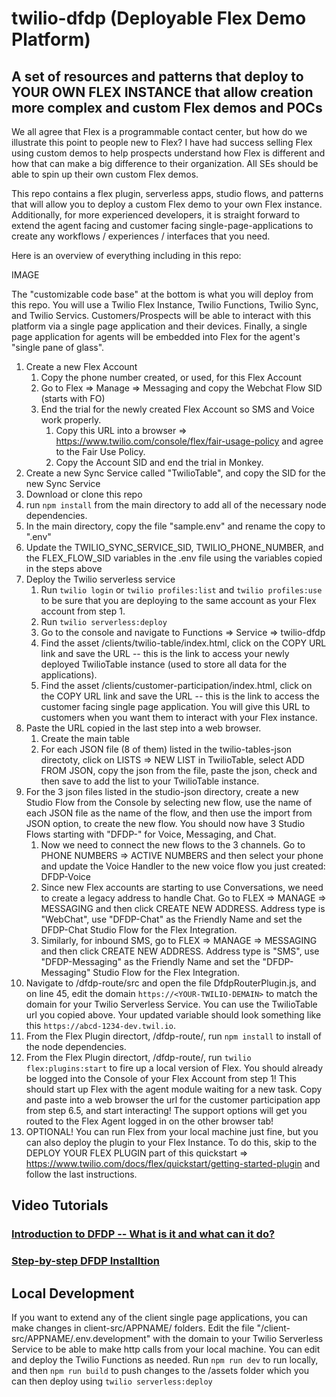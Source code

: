 # twilio-dfdp (Deployable Flex Demo Platform)

## A set of resources and patterns that deploy to YOUR OWN FLEX INSTANCE that allow creation more complex and custom Flex demos and POCs

We all agree that Flex is a programmable contact center, but how do we illustrate this point to people new to Flex? I have had success selling Flex using custom demos to help prospects understand how Flex is different and how that can make a big difference to their organization. All SEs should be able to spin up their own custom Flex demos.

This repo contains a flex plugin, serverless apps, studio flows, and patterns that will allow you to deploy a custom Flex demo to your own Flex instance. Additionally, for more experienced developers, it is straight forward to extend the agent facing and customer facing single-page-applications to create any workflows / experiences / interfaces that you need.

Here is an overview of everything including in this repo:

IMAGE

The "customizable code base" at the bottom is what you will deploy from this repo. You will use a Twilio Flex Instance, Twilio Functions, Twilio Sync, and Twilio Servics. Customers/Prospects will be able to interact with this platform via a single page application and their devices. Finally, a single page application for agents will be embedded into Flex for the agent's "single pane of glass".

1. Create a new Flex Account
    1. Copy the phone number created, or used, for this Flex Account
    2. Go to Flex => Manage => Messaging and copy the Webchat Flow SID (starts with FO)
    3. End the trial for the newly created Flex Account so SMS and Voice work properly.
        1.  Copy this URL into a browser => https://www.twilio.com/console/flex/fair-usage-policy and agree to the Fair Use Policy.
        2.  Copy the Account SID and end the trial in Monkey.
2. Create a new Sync Service called "TwilioTable", and copy the SID for the new Sync Service
3. Download or clone this repo
4. run `npm install` from the main directory to add all of the necessary node dependencies. 
4. In the main directory, copy the file "sample.env" and rename the copy to ".env"
5. Update the TWILIO_SYNC_SERVICE_SID, TWILIO_PHONE_NUMBER, and the FLEX_FLOW_SID variables in the .env file using the variables copied in the steps above
6. Deploy the Twilio serverless service
    1. Run `twilio login` or `twilio profiles:list` and `twilio profiles:use` to be sure that you are deploying to the same account as your Flex account from step 1.
    2. Run `twilio serverless:deploy`
    3. Go to the console and navigate to Functions => Service => twilio-dfdp
    4. Find the asset /clients/twilio-table/index.html, click on the COPY URL link and save the URL -- this is the link to access your newly deployed TwilioTable instance (used to store all data for the applications).
    5. Find the asset /clients/customer-participation/index.html, click on the COPY URL link and save the URL -- this is the link to access the customer facing single page application. You will give this URL to customers when you want them to interact with your Flex instance.
7. Paste the URL copied in the last step into a web browser.
    1. Create the main table
    2. For each JSON file (8 of them) listed in the twilio-tables-json directoty, click on LISTS => NEW LIST in TwilioTable, select ADD FROM JSON, copy the json from the file, paste the json, check and then save to add the list to your TwilioTable instance.
8. For the 3 json files listed in the studio-json directory, create a new Studio Flow from the Console by selecting new flow, use the name of each JSON file as the name of the flow, and then use the import from JSON option, to create the new flow. You should now have 3 Studio Flows starting with "DFDP-" for Voice, Messaging, and Chat.
    1. Now we need to connect the new flows to the 3 channels. Go to PHONE NUMBERS => ACTIVE NUMBERS and then select your phone and update the Voice Handler to the new voice flow you just created: DFDP-Voice
    2.  Since new Flex accounts are starting to use Conversations, we need to create a legacy address to handle Chat. Go to FLEX => MANAGE => MESSAGING and then click CREATE NEW ADDRESS. Address type is "WebChat", use "DFDP-Chat" as the Friendly Name and set the DFDP-Chat Studio Flow for the Flex Integration.
    3.  Similarly, for inbound SMS, go to FLEX => MANAGE => MESSAGING and then click CREATE NEW ADDRESS. Address type is "SMS", use "DFDP-Messaging" as the Friendly Name and set the "DFDP-Messaging" Studio Flow for the Flex Integration.
9. Navigate to /dfdp-route/src and open the file DfdpRouterPlugin.js, and on line 45, edit the domain `https://<YOUR-TWILIO-DEMAIN>` to match the domain for your Twilio Serverless Service. You can use the TwilioTable url you copied above. Your updated variable should look something like this `https://abcd-1234-dev.twil.io`.
10. From the Flex Plugin directort, /dfdp-route/, run `npm install` to install of the node dependencies.
11. From the Flex Plugin directort, /dfdp-route/, run `twilio flex:plugins:start` to fire up a local version of Flex. You should already be logged into the Console of your Flex Account from step 1! This should start up Flex with the agent module waiting for a new task. Copy and paste into a web browser the url for the customer participation app from step 6.5, and start interacting! The support options will get you routed to the Flex Agent logged in on the other browser tab!
12. OPTIONAL! You can run Flex from your local machine just fine, but you can also deploy the plugin to your Flex Instance. To do this, skip to the DEPLOY YOUR FLEX PLUGIN part of this quickstart => https://www.twilio.com/docs/flex/quickstart/getting-started-plugin and follow the last instructions.


## Video Tutorials

### [Introduction to DFDP -- What is it and what can it do?]([https://youtu.be/f8qunHlClZ4](https://youtu.be/Ln-PZgzh2us))

### [Step-by-step DFDP Installtion](https://youtu.be/r-KxNoAKBJI)


## Local Development

If you want to extend any of the client single page applications, you can make changes in client-src/APPNAME/ folders. Edit the file "/client-src/APPNAME/.env.development" with the domain to your Twilio Serverless Service to be able to make http calls from your local machine. You can edit and deploy the Twilio Functions as needed. Run `npm run dev` to run locally, and then `npm run build` to push changes to the /assets folder which you can then deploy using `twilio serverless:deploy`
